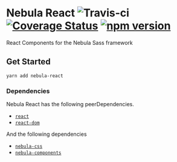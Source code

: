 # Nebula React ![Travis-ci](https://travis-ci.org/NebulaUI/nebula-react.svg?branch=master) [![Coverage Status](https://coveralls.io/repos/github/NebulaUI/nebula-react/badge.svg?branch=master)](https://coveralls.io/github/rbrtsmith/nebula-react?branch=master) [![npm version](https://badge.fury.io/js/nebula-react.svg)](https://badge.fury.io/js/nebula-react)

React Components for the Nebula Sass framework

## Get Started

`yarn add nebula-react`

### Dependencies

Nebula React has the following peerDependencies.
* [`react`](https://github.com/facebook/react)
* [`react-dom`](https://www.npmjs.com/package/react-dom)

And the following dependencies
* [`nebula-css`](https://github.com/rbrtsmith/nebula-css)
* [`nebula-components`](https://github.com/rbrtsmith/nebula-components)
